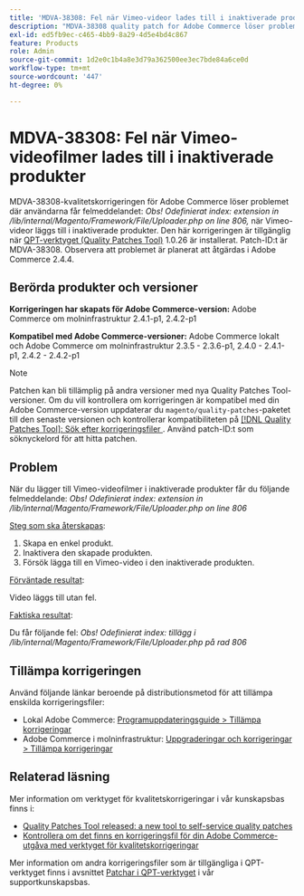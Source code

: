 ```yaml
---
title: 'MDVA-38308: Fel när Vimeo-videor lades till i inaktiverade produkter'
description: "MDVA-38308 quality patch for Adobe Commerce löser problemet där användare får felmeddelandet: *Obs! Odefinierat index: extension in /lib/internal/Magento/Framework/File/Uploader.php on line 806,* när de lägger till Vimeo-videor i inaktiverade produkter. Den här korrigeringen är tillgänglig när [QPT-verktyget (Quality Patches Tool)](/help/announcements/adobe-commerce-announcements/magento-quality-patches-released-new-tool-to-self-serve-quality-patches.md) 1.0.26 är installerat. Patch-ID:t är MDVA-38308. Observera att problemet är planerat att åtgärdas i Adobe Commerce 2.4.4."
exl-id: ed5fb9ec-c465-4bb9-8a29-4d5e4bd4c867
feature: Products
role: Admin
source-git-commit: 1d2e0c1b4a8e3d79a362500ee3ec7bde84a6ce0d
workflow-type: tm+mt
source-wordcount: '447'
ht-degree: 0%

---
```


# MDVA-38308: Fel när Vimeo-videofilmer lades till i inaktiverade produkter

MDVA-38308-kvalitetskorrigeringen för Adobe Commerce löser problemet där användarna får felmeddelandet: *Obs! Odefinierat index: extension in /lib/internal/Magento/Framework/File/Uploader.php on line 806,* när Vimeo-videor läggs till i inaktiverade produkter. Den här korrigeringen är tillgänglig när [QPT-verktyget (Quality Patches Tool)](/help/announcements/adobe-commerce-announcements/magento-quality-patches-released-new-tool-to-self-serve-quality-patches.md) 1.0.26 är installerat. Patch-ID:t är MDVA-38308. Observera att problemet är planerat att åtgärdas i Adobe Commerce 2.4.4.

## Berörda produkter och versioner

**Korrigeringen har skapats för Adobe Commerce-version:**
Adobe Commerce om molninfrastruktur 2.4.1-p1, 2.4.2-p1

**Kompatibel med Adobe Commerce-versioner:**
Adobe Commerce lokalt och Adobe Commerce om molninfrastruktur 2.3.5 - 2.3.6-p1, 2.4.0 - 2.4.1-p1, 2.4.2 - 2.4.2-p1

>[!NOTE]
>
>Patchen kan bli tillämplig på andra versioner med nya Quality Patches Tool-versioner. Om du vill kontrollera om korrigeringen är kompatibel med din Adobe Commerce-version uppdaterar du `magento/quality-patches`-paketet till den senaste versionen och kontrollerar kompatibiliteten på [[!DNL Quality Patches Tool]: Sök efter korrigeringsfiler ](https://devdocs.magento.com/quality-patches/tool.html#patch-grid). Använd patch-ID:t som söknyckelord för att hitta patchen.

## Problem

När du lägger till Vimeo-videofilmer i inaktiverade produkter får du följande felmeddelande: *Obs! Odefinierat index: extension in /lib/internal/Magento/Framework/File/Uploader.php on line 806*

<u>Steg som ska återskapas</u>:

1. Skapa en enkel produkt.
1. Inaktivera den skapade produkten.
1. Försök lägga till en Vimeo-video i den inaktiverade produkten.

<u>Förväntade resultat</u>:

Video läggs till utan fel.

<u>Faktiska resultat</u>:

Du får följande fel:
*Obs! Odefinierat index: tillägg i /lib/internal/Magento/Framework/File/Uploader.php på rad 806*

## Tillämpa korrigeringen

Använd följande länkar beroende på distributionsmetod för att tillämpa enskilda korrigeringsfiler:

* Lokal Adobe Commerce: [Programuppdateringsguide > Tillämpa korrigeringar](https://devdocs.magento.com/guides/v2.4/comp-mgr/patching/mqp.html)
* Adobe Commerce i molninfrastruktur: [Uppgraderingar och korrigeringar > Tillämpa korrigeringar](https://devdocs.magento.com/cloud/project/project-patch.html)

## Relaterad läsning

Mer information om verktyget för kvalitetskorrigeringar i vår kunskapsbas finns i:

* [Quality Patches Tool released: a new tool to self-service quality patches](/help/announcements/adobe-commerce-announcements/magento-quality-patches-released-new-tool-to-self-serve-quality-patches.md)
* [Kontrollera om det finns en korrigeringsfil för din Adobe Commerce-utgåva med verktyget för kvalitetskorrigeringar](/help/support-tools/patches-available-in-qpt-tool/check-patch-for-magento-issue-with-magento-quality-patches.md)

Mer information om andra korrigeringsfiler som är tillgängliga i QPT-verktyget finns i avsnittet [Patchar i QPT-verktyget](https://support.magento.com/hc/en-us/sections/360010506631-Patches-available-in-QPT-tool-) i vår supportkunskapsbas.
